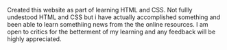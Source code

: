 Created this website as part of learning HTML and CSS.
Not fullly undestood HTML and CSS but i have actually accomplished something and been able to learn somethiing news from the the online resources.
I am open to critics for the betterment of my learning and any feedback will be highly appreciated.
